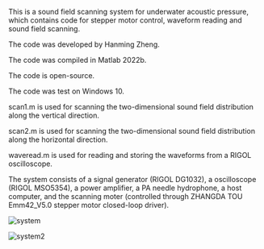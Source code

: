 This is a sound field scanning system for underwater acoustic pressure, which contains code for stepper motor control, waveform reading and sound field scanning.

The code was developed by Hanming Zheng.

The code was compiled in Matlab 2022b.

The code is open-source.

The code was test on Windows 10.

scan1.m is used for scanning the two-dimensional sound field distribution along the vertical direction.

scan2.m is used for scanning the two-dimensional sound field distribution along the horizontal direction.

waveread.m is used for reading and storing the waveforms from a RIGOL oscilloscope.

The system consists of a signal generator (RIGOL DG1032), a oscilloscope (RIGOL MSO5354), a power amplifier, a PA needle hydrophone, a host computer, and the scanning moter (controlled through ZHANGDA TOU Emm42_V5.0 stepper motor closed-loop driver).

![system](https://github.com/HQArrayLab/Hydrophone_system_control/assets/167310828/1afb11e3-76c0-4998-a075-7fb7bc1991f1)

![system2](https://github.com/HQArrayLab/Hydrophone_system_control/assets/167310828/41dffe0a-9e95-4e46-8540-24e8aaeaef0a)

